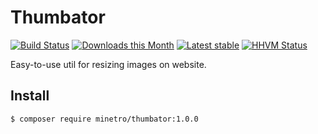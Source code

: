 Thumbator
======

[![Build Status](https://travis-ci.org/minetro/thumbator.svg?branch=master)](https://travis-ci.org/minetro/thumbator)
[![Downloads this Month](https://img.shields.io/packagist/dm/minetro/thumbator.svg?style=flat)](https://packagist.org/packages/minetro/thumbator)
[![Latest stable](https://img.shields.io/packagist/v/minetro/thumbator.svg?style=flat)](https://packagist.org/packages/minetro/thumbator)
[![HHVM Status](https://img.shields.io/hhvm/minetro/thumbator.svg?style=flat)](http://hhvm.h4cc.de/package/minetro/thumbator)

Easy-to-use util for resizing images on website.

Install
------------

```sh
$ composer require minetro/thumbator:1.0.0
```

